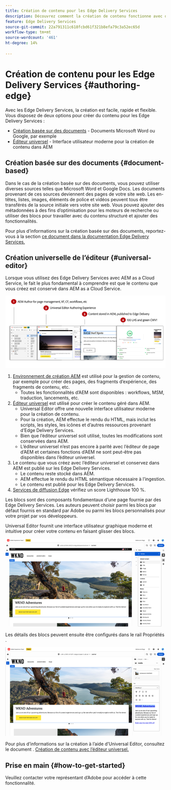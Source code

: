 ```yaml
---
title: Création de contenu pour les Edge Delivery Services
description: Découvrez comment la création de contenu fonctionne avec des Edge Delivery Services et comment créer AEM contenu avec des Edge Delivery Services.
feature: Edge Delivery Services
source-git-commit: 22a791311c618fcbd61f321b8efa79c3a52ec65d
workflow-type: tm+mt
source-wordcount: '461'
ht-degree: 14%

---
```



# Création de contenu pour les Edge Delivery Services {#authoring-edge}

Avec les Edge Delivery Services, la création est facile, rapide et flexible. Vous disposez de deux options pour créer du contenu pour les Edge Delivery Services :

* [Création basée sur des documents](#document-based) - Documents Microsoft Word ou Google, par exemple
* [Éditeur universel](#universal-editor) - Interface utilisateur moderne pour la création de contenu dans AEM

## Création basée sur des documents {#document-based}

Dans le cas de la création basée sur des documents, vous pouvez utiliser diverses sources telles que Microsoft Word et Google Docs. Les documents provenant de ces sources deviennent des pages de votre site web. Les en-têtes, listes, images, éléments de police et vidéos peuvent tous être transférés de la source initiale vers votre site web. Vous pouvez ajouter des métadonnées à des fins d’optimisation pour les moteurs de recherche ou utiliser des blocs pour travailler avec du contenu structuré et ajouter des fonctionnalités.

Pour plus d’informations sur la création basée sur des documents, reportez-vous à la section [ce document dans la documentation Edge Delivery Services.](/help/edge/docs/authoring.md)

## Création universelle de l’éditeur {#universal-editor}

Lorsque vous utilisez des Edge Delivery Services avec AEM as a Cloud Service, le fait le plus fondamental à comprendre est que le contenu que vous créez est conservé dans AEM as a Cloud Service.

![Fonctionnement de la création AEM avec les Edge Delivery Services](assets/how-aem-edge-works.png)

1. [Environnement de création AEM](/help/sites-cloud/authoring/getting-started/quick-start.md) est utilisé pour la gestion de contenu, par exemple pour créer des pages, des fragments d’expérience, des fragments de contenu, etc.
   * Toutes les fonctionnalités d’AEM sont disponibles : workflows, MSM, traduction, lancements, etc.
1. [Éditeur universel](/help/implementing/universal-editor/authoring.md) est utilisé pour créer le contenu géré dans AEM.
   * Universal Editor offre une nouvelle interface utilisateur moderne pour la création de contenu.
   * Pour la création, AEM effectue le rendu du HTML, mais inclut les scripts, les styles, les icônes et d’autres ressources provenant d’Edge Delivery Services.
   * Bien que l’éditeur universel soit utilisé, toutes les modifications sont conservées dans AEM.
   * L’éditeur universel n’est pas encore à parité avec l’éditeur de page d’AEM et certaines fonctions d’AEM ne sont peut-être pas disponibles dans l’éditeur universel.
1. Le contenu que vous créez avec l’éditeur universel et conservez dans AEM est publié sur les Edge Delivery Services.
   * Le contenu reste stocké dans AEM.
   * AEM effectue le rendu du HTML sémantique nécessaire à l’ingestion.
   * Le contenu est publié pour les Edge Delivery Services.
1. [Services de diffusion Edge](/help/edge/developer/keeping-it-100.md) vérifiez un score Lighthouse 100 %.

Les blocs sont des composants fondamentaux d’une page fournie par des Edge Delivery Services. Les auteurs peuvent choisir parmi les blocs par défaut fournis en standard par Adobe ou parmi les blocs personnalisés pour votre projet par vos développeurs.

Universal Editor fournit une interface utilisateur graphique moderne et intuitive pour créer votre contenu en faisant glisser des blocs.

![Glisser-déposer des blocs dans l’éditeur universel](assets/blocks.png)

Les détails des blocs peuvent ensuite être configurés dans le rail Propriétés .

![Configuration des propriétés de bloc](assets/block-properties.png)

Pour plus d’informations sur la création à l’aide d’Universal Editor, consultez le document . [Création de contenu avec l’éditeur universel.](/help/implementing/universal-editor/authoring.md)

## Prise en main {#how-to-get-started}

Veuillez contacter votre représentant d’Adobe pour accéder à cette fonctionnalité.
